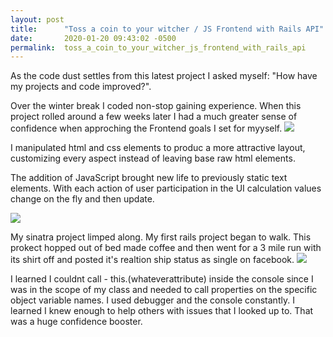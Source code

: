 ```yaml
---
layout: post
title:      "Toss a coin to your witcher / JS Frontend with Rails API"
date:       2020-01-20 09:43:02 -0500
permalink:  toss_a_coin_to_your_witcher_js_frontend_with_rails_api
---
```




As the code dust settles from this latest project I asked myself:  "How have my projects and code improved?".

Over the winter break I coded non-stop gaining experience. When this project rolled around a few weeks later I had a much greater sense of confidence when approching the Frontend goals I set for myyself.
![](https://imgur.com/bsjcvZU)

I manipulated html and css elements to produc a more attractive layout, customizing every aspect instead of leaving base raw html elements.  

The addition of JavaScript brought new life to  previously static text elements. With each action of user participation in the UI calculation values change on the fly and then update.  

![](https://imgur.com/bVLJLuj)

My sinatra project limped along. My first rails project began to walk. This prokect hopped out of bed made coffee and then went for a 3 mile run with its shirt off and posted it's realtion ship status as single on facebook. 
![](https://imgur.com/2elDGRg)

I learned I couldnt call  - this.(whateverattribute) inside the console since I was in the scope of my class and needed to call properties on the specific object variable names. I used debugger and the console constantly. I learned I knew enough to help others with issues that I looked up to. That was a huge confidence booster. 



